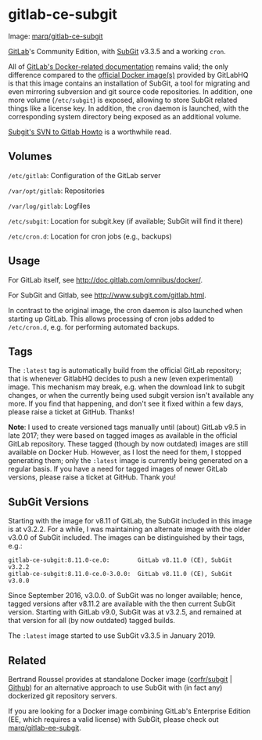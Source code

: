 # gitlab-ce-subgit

Image: [marq/gitlab-ce-subgit](https://hub.docker.com/r/marq/gitlab-ce-subgit/)

[GitLab](http://gitlab.org)'s Community Edition, with [SubGit](http://www.subgit.com) v3.3.5 and a working `cron`.

All of [GitLab's Docker-related documentation](http://doc.gitlab.com/omnibus/docker/) remains valid; the only difference compared to the [official Docker image(s)](https://hub.docker.com/r/gitlab/gitlab-ce/) provided by GitLabHQ is that this image contains an installation of SubGit, a tool for migrating and even mirroring subversion and git source code repositories. In addition, one more volume (`/etc/subgit`) is exposed, allowing to store SubGit related things like a license key. In addition, the  `cron` daemon is launched, with the corresponding system directory being exposed as an additional volume.

[Subgit's SVN to Gitlab Howto](http://www.subgit.com/gitlab.html) is a worthwhile read.

## Volumes

`/etc/gitlab`: Configuration of the GitLab server

`/var/opt/gitlab`: Repositories

`/var/log/gitlab`: Logfiles

`/etc/subgit`: Location for subgit.key (if available; SubGit will find it there)

`/etc/cron.d`: Location for cron jobs (e.g., backups)

## Usage

For GitLab itself, see http://doc.gitlab.com/omnibus/docker/.

For SubGit and Gitlab, see http://www.subgit.com/gitlab.html.

In contrast to the original image, the cron daemon is also launched when starting up GitLab. This allows processing of cron jobs added to `/etc/cron.d`, e.g. for performing automated backups.

## Tags

The `:latest` tag is automatically build from the official GitLab repository; that is whenever GitlabHQ decides to push a new (even experimental) image. This mechanism may break, e.g. when the download link to subgit changes, or when the currently being used subgit version isn't available any more. If you find that happening, and don't see it fixed within a few days, please raise a ticket at GitHub. Thanks!

**Note**: I used to create versioned tags manually until (about) GitLab v9.5 in late 2017; they were based on tagged images as available in the official GitLab repository. These tagged (though by now outdated) images are still available on Docker Hub. However, as I lost the need for them, I stopped generating them; only the `:latest` image is currently being generated on a regular basis. If you have a need for tagged images of newer GitLab versions, please raise a ticket at GitHub. Thank you!

## SubGit Versions

Starting with the image for v8.11 of GitLab, the SubGit included in this image is at v3.2.2. For a while, I was maintaining an alternate image with the older v3.0.0 of SubGit included. The images can be distinguished by their tags, e.g.:

    gitlab-ce-subgit:8.11.0-ce.0:        GitLab v8.11.0 (CE), SubGit v3.2.2
    gitlab-ce-subgit:8.11.0-ce.0-3.0.0:  GitLab v8.11.0 (CE), SubGit v3.0.0

Since September 2016, v3.0.0. of SubGit was no longer available; hence, tagged versions after v8.11.2 are available with the then current SubGit version.
Starting with GitLab v9.0, SubGit was at v3.2.5, and remained at that version for all (by now outdated) tagged builds.

The `:latest` image started to use SubGit v3.3.5 in January 2019.

## Related

Bertrand Roussel provides at standalone Docker image ([corfr/subgit](https://registry.hub.docker.com/u/corfr/subgit/) | [Github](https://github.com/CoRfr/docker-subgit)) for an alternative approach to use SubGit with (in fact any) dockerized git repository servers.

If you are looking for a Docker image combining GitLab's Enterprise Edition (EE, which requires a valid license) with SubGit, please check out [marq/gitlab-ee-subgit](https://hub.docker.com/r/marq/gitlab-ee-subgit/).
